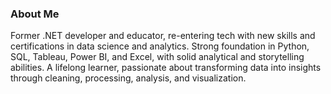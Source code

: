 ### About Me
Former .NET developer and educator, re-entering tech with new skills and certifications in data science and analytics.
Strong foundation in Python, SQL, Tableau, Power BI, and Excel, with solid analytical and storytelling abilities.
A lifelong learner, passionate about transforming data into insights through cleaning, processing, analysis, and visualization.
